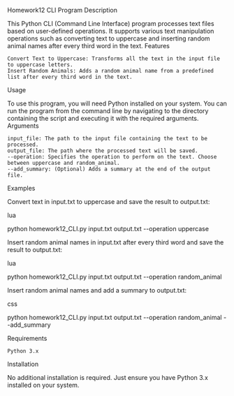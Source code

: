 Homework12 CLI Program
Description

This Python CLI (Command Line Interface) program processes text files based on user-defined operations. It supports various text manipulation operations such as converting text to uppercase and inserting random animal names after every third word in the text.
Features

    Convert Text to Uppercase: Transforms all the text in the input file to uppercase letters.
    Insert Random Animals: Adds a random animal name from a predefined list after every third word in the text.

Usage

To use this program, you will need Python installed on your system. You can run the program from the command line by navigating to the directory containing the script and executing it with the required arguments.
Arguments

    input_file: The path to the input file containing the text to be processed.
    output_file: The path where the processed text will be saved.
    --operation: Specifies the operation to perform on the text. Choose between uppercase and random_animal.
    --add_summary: (Optional) Adds a summary at the end of the output file.

Examples

Convert text in input.txt to uppercase and save the result to output.txt:

lua

python homework12_CLI.py input.txt output.txt --operation uppercase

Insert random animal names in input.txt after every third word and save the result to output.txt:

lua

python homework12_CLI.py input.txt output.txt --operation random_animal

Insert random animal names and add a summary to output.txt:

css

python homework12_CLI.py input.txt output.txt --operation random_animal --add_summary

Requirements

    Python 3.x

Installation

No additional installation is required. Just ensure you have Python 3.x installed on your system.